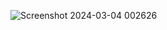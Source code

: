 ![Screenshot 2024-03-04 002626](https://github.com/Gorav22/Power-Bi-projects/assets/86911300/3860ee67-5c34-4520-92dd-901c34b3cacb)

